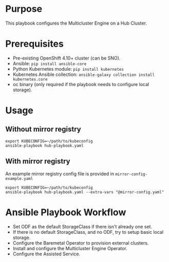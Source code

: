 # Purpose
This playbook configures the Multicluster Engine on a Hub Cluster.
# Prerequisites
* Pre-existing OpenShift 4.10+ cluster (can be SNO).
* Ansible: ```pip install ansible-core```
* Python Kubernetes module: ```pip install kubernetes```
* Kubernetes Ansible collection: ```ansible-galaxy collection install kubernetes.core```
* oc binary (only required if the playbook needs to configure local storage).
# Usage
## Without mirror registry
```
export KUBECONFIG=~/path/to/kubeconfig
ansible-playbook hub-playbook.yaml
```
## With mirror registry
An example mirror registry config file is provided in ```mirror-config-example.yaml```
```
export KUBECONFIG=~/path/to/kubeconfig
ansible-playbook hub-playbook.yaml --extra-vars "@mirror-config.yaml"
```
# Ansible Playbook Workflow
* Set ODF as the default StorageClass if there isn't already one set.
* If there is no default StorageClass, and no ODF, try to setup basic local storage.
* Configure the Baremetal Operator to provision external clusters.
* Install and configure the Multicluster Engine Operator.
* Configure the Assisted Service.
